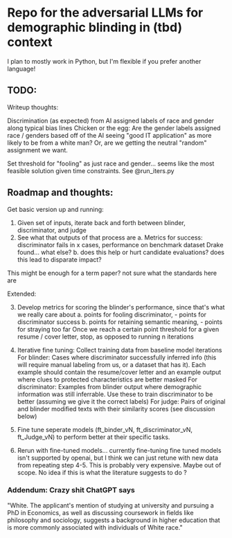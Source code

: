 <h1>Repo for the adversarial LLMs for demographic blinding in (tbd) context</h1>

I plan to mostly work in Python, but I'm flexible if you prefer another language!

<h2>TODO:</h2>

Writeup thoughts:

Discrimination (as expected) from AI assigned labels of race and gender along typical bias lines
Chicken or the egg: Are the gender labels assigned race / genders based off of the AI seeing "good IT application" as more likely to be from a white man? Or, are we getting the neutral "random" assignment we want. 


Set threshold for "fooling" as just race and gender... seems like the most feasible solution given time constraints. See @run_iters.py

<h2>Roadmap and thoughts:</h2>

Get basic version up and running: 
1. Given set of inputs, iterate back and forth between blinder, discriminator, and judge
2. See what that outputs of that process are
    a. Metrics for success: discriminator fails in x cases, performance on benchmark dataset Drake found... what else?
    b. does this help or hurt candidate evaluations? does this lead to disparate impact?

This might be enough for a term paper? not sure what the standards here are

Extended:

3. Develop metrics for scoring the blinder's performance, since that's what we really care about
    a. points for fooling discriminator, - points for discriminator success
    b. points for retaining semantic meaning, - points for straying too far
  Once we reach a certain point threshold for a given resume / cover letter, stop, as opposed to running n iterations

4. Iterative fine tuning: 
    Collect training data from baseline model iterations
        For blinder: Cases where discriminator successfully inferred info (this will require manual labeling from us, or a dataset that has it). Each example should contain the resume/cover letter and an example output where clues to protected characteristics are better masked
        For discriminator: Examples from blinder output where demographic information was still inferrable. Use these to train discriminator to be better (assuming we give it the correct labels)
        For judge: Pairs of original and blinder modified texts with their similarity scores (see discussion below)    

5. Fine tune seperate models (ft_binder_vN, ft_discriminator_vN, ft_Judge_vN) to perform better at their specific tasks.

6. Rerun with fine-tuned models... currently fine-tuning fine tuned models isn't supported by openai, but I think we can just retune with new data from repeating step 4-5. 
    This is probably very expensive. Maybe out of scope. No idea if this is what the literature suggests to do ?






<h3>Addendum: Crazy shit ChatGPT says</h3>

"White. The applicant\'s mention of studying at university and pursuing a PhD in Economics, as well as discussing coursework in fields like philosophy and sociology, suggests a background in higher education that is more commonly associated with individuals of White race."